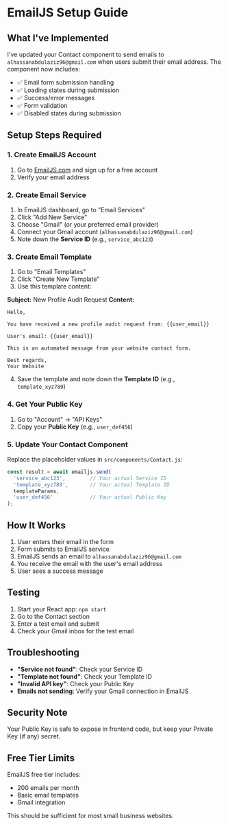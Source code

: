 # EmailJS Setup Guide

## What I've Implemented

I've updated your Contact component to send emails to `alhassanabdulaziz96@gmail.com` when users submit their email address. The component now includes:

- ✅ Email form submission handling
- ✅ Loading states during submission
- ✅ Success/error messages
- ✅ Form validation
- ✅ Disabled states during submission

## Setup Steps Required

### 1. Create EmailJS Account
1. Go to [EmailJS.com](https://www.emailjs.com/) and sign up for a free account
2. Verify your email address

### 2. Create Email Service
1. In EmailJS dashboard, go to "Email Services"
2. Click "Add New Service"
3. Choose "Gmail" (or your preferred email provider)
4. Connect your Gmail account (`alhassanabdulaziz96@gmail.com`)
5. Note down the **Service ID** (e.g., `service_abc123`)

### 3. Create Email Template
1. Go to "Email Templates"
2. Click "Create New Template"
3. Use this template content:

**Subject:** New Profile Audit Request
**Content:**
```
Hello,

You have received a new profile audit request from: {{user_email}}

User's email: {{user_email}}

This is an automated message from your website contact form.

Best regards,
Your Website
```

4. Save the template and note down the **Template ID** (e.g., `template_xyz789`)

### 4. Get Your Public Key
1. Go to "Account" → "API Keys"
2. Copy your **Public Key** (e.g., `user_def456`)

### 5. Update Your Contact Component
Replace the placeholder values in `src/components/Contact.js`:

```javascript
const result = await emailjs.send(
  'service_abc123',        // Your actual Service ID
  'template_xyz789',       // Your actual Template ID  
  templateParams,
  'user_def456'            // Your actual Public Key
);
```

## How It Works

1. User enters their email in the form
2. Form submits to EmailJS service
3. EmailJS sends an email to `alhassanabdulaziz96@gmail.com`
4. You receive the email with the user's email address
5. User sees a success message

## Testing

1. Start your React app: `npm start`
2. Go to the Contact section
3. Enter a test email and submit
4. Check your Gmail inbox for the test email

## Troubleshooting

- **"Service not found"**: Check your Service ID
- **"Template not found"**: Check your Template ID  
- **"Invalid API key"**: Check your Public Key
- **Emails not sending**: Verify your Gmail connection in EmailJS

## Security Note

Your Public Key is safe to expose in frontend code, but keep your Private Key (if any) secret.

## Free Tier Limits

EmailJS free tier includes:
- 200 emails per month
- Basic email templates
- Gmail integration

This should be sufficient for most small business websites.
